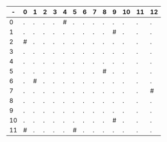 | -  | 0 | 1 | 2 | 3 | 4 | 5 | 6 | 7 | 8 | 9 | 10 | 11 | 12 |
|----|---|---|---|---|---|---|---|---|---|---|----|----|----|
| 0  | . | . | . | . | # | . | . | . | . | . | .  | .  | .  |
| 1  | . | . | . | . | . | . | . | . | . | # | .  | .  | .  |
| 2  | # | . | . | . | . | . | . | . | . | . | .  | .  | .  |
| 3  | . | . | . | . | . | . | . | . | . | . | .  | .  | .  |
| 4  | . | . | . | . | . | . | . | . | . | . | .  | .  | .  |
| 5  | . | . | . | . | . | . | . | . | # | . | .  | .  | .  |
| 6  | . | # | . | . | . | . | . | . | . | . | .  | .  | .  |
| 7  | . | . | . | . | . | . | . | . | . | . | .  | .  | #  |
| 8  | . | . | . | . | . | . | . | . | . | . | .  | .  | .  |
| 9  | . | . | . | . | . | . | . | . | . | . | .  | .  | .  |
| 10 | . | . | . | . | . | . | . | . | . | # | .  | .  | .  |
| 11 | # | . | . | . | . | # | . | . | . | . | .  | .  | .  |